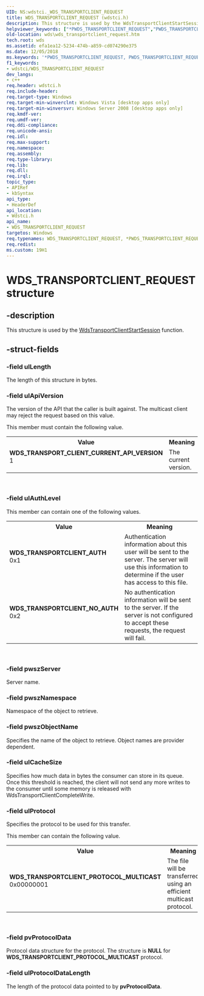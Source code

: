 ```yaml
---
UID: NS:wdstci._WDS_TRANSPORTCLIENT_REQUEST
title: WDS_TRANSPORTCLIENT_REQUEST (wdstci.h)
description: This structure is used by the WdsTransportClientStartSession function.helpviewer_keywords: ["*PWDS_TRANSPORTCLIENT_REQUEST","PWDS_TRANSPORTCLIENT_REQUEST","PWDS_TRANSPORTCLIENT_REQUEST structure pointer [Windows Deployment Services]","WDS_TRANSPORTCLIENT_AUTH","WDS_TRANSPORTCLIENT_NO_AUTH","WDS_TRANSPORTCLIENT_PROTOCOL_MULTICAST","WDS_TRANSPORTCLIENT_REQUEST","WDS_TRANSPORTCLIENT_REQUEST structure [Windows Deployment Services]","WDS_TRANSPORT_CLIENT_CURRENT_API_VERSION","wds.wds_transportclient_request","wdstci/PWDS_TRANSPORTCLIENT_REQUEST","wdstci/WDS_TRANSPORTCLIENT_REQUEST"]
old-location: wds\wds_transportclient_request.htm
tech.root: wds
ms.assetid: efa1ea12-5234-474b-a859-cd074290e375
ms.date: 12/05/2018
ms.keywords: '*PWDS_TRANSPORTCLIENT_REQUEST, PWDS_TRANSPORTCLIENT_REQUEST, PWDS_TRANSPORTCLIENT_REQUEST structure pointer [Windows Deployment Services], WDS_TRANSPORTCLIENT_AUTH, WDS_TRANSPORTCLIENT_NO_AUTH, WDS_TRANSPORTCLIENT_PROTOCOL_MULTICAST, WDS_TRANSPORTCLIENT_REQUEST, WDS_TRANSPORTCLIENT_REQUEST structure [Windows Deployment Services], WDS_TRANSPORT_CLIENT_CURRENT_API_VERSION, wds.wds_transportclient_request, wdstci/PWDS_TRANSPORTCLIENT_REQUEST, wdstci/WDS_TRANSPORTCLIENT_REQUEST'
f1_keywords:
- wdstci/WDS_TRANSPORTCLIENT_REQUEST
dev_langs:
- c++
req.header: wdstci.h
req.include-header: 
req.target-type: Windows
req.target-min-winverclnt: Windows Vista [desktop apps only]
req.target-min-winversvr: Windows Server 2008 [desktop apps only]
req.kmdf-ver: 
req.umdf-ver: 
req.ddi-compliance: 
req.unicode-ansi: 
req.idl: 
req.max-support: 
req.namespace: 
req.assembly: 
req.type-library: 
req.lib: 
req.dll: 
req.irql: 
topic_type:
- APIRef
- kbSyntax
api_type:
- HeaderDef
api_location:
- Wdstci.h
api_name:
- WDS_TRANSPORTCLIENT_REQUEST
targetos: Windows
req.typenames: WDS_TRANSPORTCLIENT_REQUEST, *PWDS_TRANSPORTCLIENT_REQUEST
req.redist: 
ms.custom: 19H1
---
```


# WDS_TRANSPORTCLIENT_REQUEST structure


## -description


This structure is used by the <a href="https://docs.microsoft.com/windows/desktop/api/wdstci/nf-wdstci-wdstransportclientstartsession">WdsTransportClientStartSession</a> function.


## -struct-fields




### -field ulLength

The length of this structure in bytes.


### -field ulApiVersion

The version of the API that the caller is built against.  The multicast client may reject the request based on this value.


This member must contain the following value.



<table>
<tr>
<th>Value</th>
<th>Meaning</th>
</tr>
<tr>
<td width="40%"><a id="WDS_TRANSPORT_CLIENT_CURRENT_API_VERSION"></a><a id="wds_transport_client_current_api_version"></a><dl>
<dt><b>WDS_TRANSPORT_CLIENT_CURRENT_API_VERSION</b></dt>
<dt>1</dt>
</dl>
</td>
<td width="60%">
The current version.

</td>
</tr>
</table>
 


### -field ulAuthLevel

This member can contain one of the following values.

<table>
<tr>
<th>Value</th>
<th>Meaning</th>
</tr>
<tr>
<td width="40%"><a id="WDS_TRANSPORTCLIENT_AUTH"></a><a id="wds_transportclient_auth"></a><dl>
<dt><b>WDS_TRANSPORTCLIENT_AUTH</b></dt>
<dt>0x1</dt>
</dl>
</td>
<td width="60%">
Authentication information about this user will be sent to the server.  The server will use this information to determine if the user has access to this file.

</td>
</tr>
<tr>
<td width="40%"><a id="WDS_TRANSPORTCLIENT_NO_AUTH"></a><a id="wds_transportclient_no_auth"></a><dl>
<dt><b>WDS_TRANSPORTCLIENT_NO_AUTH</b></dt>
<dt>0x2</dt>
</dl>
</td>
<td width="60%">
No authentication information will be sent to the server.  If the server is not configured to accept these requests, the request will fail.

</td>
</tr>
</table>
 


### -field pwszServer

Server name.


### -field pwszNamespace

Namespace of the object to retrieve.


### -field pwszObjectName

Specifies the name of the object to retrieve.  Object names are
     provider dependent.


### -field ulCacheSize

Specifies how much data in bytes the consumer can store in its queue.  Once
     this threshold is reached, the client will not send any more writes to
    the consumer until some memory is released with 
    WdsTransportClientCompleteWrite.


### -field ulProtocol

Specifies the protocol to be used for this transfer.


This member can contain the following value.



<table>
<tr>
<th>Value</th>
<th>Meaning</th>
</tr>
<tr>
<td width="40%"><a id="WDS_TRANSPORTCLIENT_PROTOCOL_MULTICAST"></a><a id="wds_transportclient_protocol_multicast"></a><dl>
<dt><b>WDS_TRANSPORTCLIENT_PROTOCOL_MULTICAST</b></dt>
<dt>0x00000001</dt>
</dl>
</td>
<td width="60%">
The file will be transferred using an efficient multicast protocol.

</td>
</tr>
</table>
 


### -field pvProtocolData

Protocol data structure for the protocol. The structure is <b>NULL</b> for  <b>WDS_TRANSPORTCLIENT_PROTOCOL_MULTICAST</b> protocol.


### -field ulProtocolDataLength

The length of the protocol data pointed to by <b>pvProtocolData</b>.

